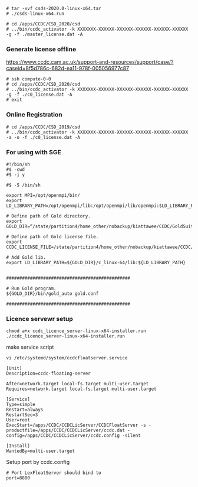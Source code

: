 ```
# tar -xvf csds-2020.0-linux-x64.tar 
# ./csds-linux-x64.run 

# cd /apps/CCDC/CSD_2020/csd 
# ../bin/ccdc_activator -k XXXXXXX-XXXXXX-XXXXXX-XXXXXX-XXXXXX-XXXXXX -g -f ./master_license.dat -A
```

### Generate license offline
https://www.ccdc.cam.ac.uk/support-and-resources/support/case/?caseid=8f5d786c-682d-ea11-978f-005056977c87
```
# ssh compute-0-0
# cd /apps/CCDC/CSD_2020/csd 
# ../bin/ccdc_activator -k XXXXXXX-XXXXXX-XXXXXX-XXXXXX-XXXXXX-XXXXXX -g -f ./c0_license.dat -A
# exit
```

### Online Registration
```
# cd /apps/CCDC/CSD_2019/csd
# ../bin/ccdc_activator -k XXXXXXX-XXXXXX-XXXXXX-XXXXXX-XXXXXX-XXXXXX -a -o -f ./c0_license.dat -A
```

### For using with SGE
```
#!/bin/sh
#$ -cwd
#$ -j y

#$ -S /bin/sh

export MPI=/opt/openmpi/bin/
export LD_LIBRARY_PATH=/opt/openmpi/lib:/opt/openmpi/lib/openmpi:$LD_LIBRARY_PATH

# Define path of Gold directory.
export GOLD_DIR=“/state/partition4/home_other/nobackup/kiattawee/CCDC/GoldSuite_2018/"

# Define path of Gold license file.
export CCDC_LICENSE_FILE=/state/partition4/home_other/nobackup/kiattawee/CCDC/CSD_2018/csd/csd_licence.dat

# Add Gold lib.
export LD_LIBRARY_PATH=${GOLD_DIR}/c_linux-64/lib:${LD_LIBRARY_PATH}


###############################################

# Run Gold program.
${GOLD_DIR}/bin/gold_auto gold.conf

###############################################
```

### Licence servewr setup
```
chmod a+x ccdc_licence_server-linux-x64-installer.run
./ccdc_licence_server-linux-x64-installer.run
```
make service script
```
vi /etc/systemd/system/ccdcfloatserver.service

[Unit]
Description=ccdc-floating-server

After=network.target local-fs.target multi-user.target
Requires=network.target local-fs.target multi-user.target

[Service]
Type=simple
Restart=always
RestartSec=3
User=root
ExecStart=/apps/CCDC/CCDCLicServer/CCDCFloatServer -s -productfile=/apps/CCDC/CCDCLicServer/ccdc.dat -config=/apps/CCDC/CCDCLicServer/ccdc.config -silent

[Install]
WantedBy=multi-user.target
```
Setup port by ccdc.config
```
# Port LexFloatServer should bind to
port=8880
```
